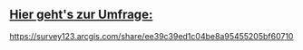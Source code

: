 ## [Hier geht's zur Umfrage:](https://survey123.arcgis.com/share/ee39c39ed1c04be8a95455205bf60710)

https://survey123.arcgis.com/share/ee39c39ed1c04be8a95455205bf60710
